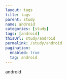 ```yaml
---
layout: tags
title: tags
parent: study
name: android
categories: [study]
tags: [android]
thisUrl: study/android
permalink: /study/android
pagination:
  enabled: true
  tag: android
---
```

android
<!-- title : parent -->
